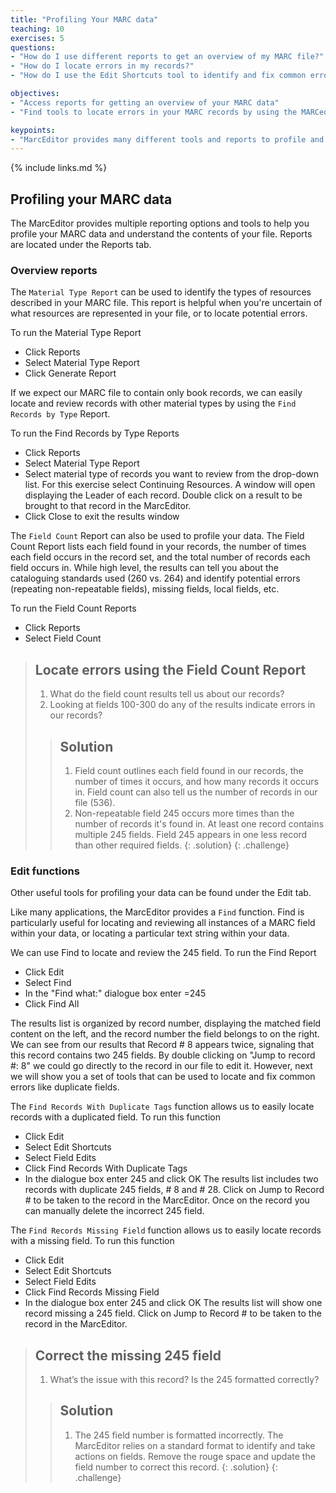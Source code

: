```yaml
---
title: "Profiling Your MARC data"
teaching: 10
exercises: 5
questions:
- "How do I use different reports to get an overview of my MARC file?"
- "How do I locate errors in my records?"
- "How do I use the Edit Shortcuts tool to identify and fix common errors?"

objectives:
- "Access reports for getting an overview of your MARC data"
- "Find tools to locate errors in your MARC records by using the MARCedit Edit toolbar"

keypoints:
- "MarcEditor provides many different tools and reports to profile and edit your MARC records"
---
```


{% include links.md %}


## Profiling your MARC data
The MarcEditor provides multiple reporting options and tools to help you profile your MARC data and understand the contents of your file. Reports are located under the Reports tab.

### Overview reports
The `Material Type Report` can be used to identify the types of resources described in your MARC file. This report is helpful when you're uncertain of what resources are represented in your file, or to locate potential errors.

To run the Material Type Report
* Click Reports
* Select Material Type Report
* Click Generate Report

If we expect our MARC file to contain only book records, we can easily locate and review records with other material types by using the `Find Records by Type` Report.

To run the Find Records by Type Reports
* Click Reports
* Select Material Type Report
* Select material type of records you want to review from the drop-down list. For this exercise select Continuing Resources.
A window will open displaying the Leader of each record. Double click on a result to be brought to that record in the MarcEditor.
* Click Close to exit the results window

The `Field Count` Report can also be used to profile your data. The Field Count Report lists each field found in your records, the number of times each field occurs in the record set, and the total number of records each field occurs in. While high level, the results can tell you about the cataloguing standards used (260 vs. 264) and identify potential errors (repeating non-repeatable fields), missing fields, local fields, etc.

To run the Field Count Reports
* Click Reports
* Select Field Count

> ## Locate errors using the Field Count Report
>
> 1. What do the field count results tell us about our records?
> 2. Looking at fields 100-300 do any of the results indicate errors in our records?
>
> > ## Solution
> > 1. Field count outlines each field found in our records, the number of times it occurs, and how many records it occurs in. Field count can also tell us the number of records in our file (536).
> > 2. Non-repeatable field 245 occurs more times than the number of records it's found in. At least one record contains multiple 245 fields. Field 245 appears in one less record than other required fields.
> {: .solution}
{: .challenge}

### Edit functions
Other useful tools for profiling your data can be found under the Edit tab.

Like many applications, the MarcEditor provides a `Find` function. Find is particularly useful for locating and reviewing all instances of a MARC field within your data, or locating a particular text string within your data.

We can use Find to locate and review the 245 field. To run the Find Report
* Click Edit
* Select Find
* In the "Find what:" dialogue box enter =245
* Click Find All

The results list is organized by record number, displaying the matched field content on the left, and the record number the field belongs to on the right. We can see from our results that Record # 8 appears twice, signaling that this record contains two 245 fields.  By double clicking on  "Jump to record #: 8" we could go directly to the record in our file to edit it. However, next we will show you a set of tools that can be used to locate and fix common errors like duplicate fields.

The `Find Records With Duplicate Tags` function allows us to easily locate records with a duplicated field. To run this function
* Click Edit
* Select Edit Shortcuts
* Select Field Edits
* Click Find Records With Duplicate Tags
* In the dialogue box enter 245 and click OK
The results list includes two records with duplicate 245 fields, # 8 and # 28. Click on Jump to Record # to be taken to the record in the MarcEditor. Once on the record you can manually delete the incorrect 245 field.

The `Find Records Missing Field` function allows us to easily locate records with a missing field. To run this function
* Click Edit
* Select Edit Shortcuts
* Select Field Edits
* Click Find Records Missing Field
* In the dialogue box enter 245 and click OK
The results list will show one record missing a 245 field. Click on Jump to Record # to be taken to the record in the MarcEditor.

> ## Correct the missing 245 field
>
> 1. What’s the issue with this record? Is the 245 formatted correctly?
>
> > ## Solution
> > 1. The 245 field number is formatted incorrectly. The MarcEditor relies on a standard format to identify and take actions on fields. Remove the rouge space and update the field number to correct this record.
> {: .solution}
{: .challenge}
